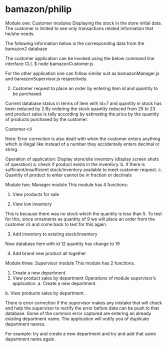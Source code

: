 # bamazon/philip
Module one: Customer modules
Displaying the stock in the store initial data. 
The customer is limited to see only transactions related information that he/she needs.




The following information below is the corresponding data from the bamazon2 database



The customer application can be invoked using the below command line interface CLI.
$ node bamazonCustomer.js



For the other application one can follow similar suit as bamazonManager.js and bamazonSupervisor.js respectively.

2.    Customer request to place an order by entering item id and quantity to be purchased.


Current database status in terms of item with id=7 and quantity in stock has been reduced by 2.By ordering the stock quantity reduced from 25 to 23 and product sales is tally according by estimating the price by the quantity of products purchased by the customer.



Customer-cli


Note:
Error correction is also dealt with when the customer enters anything which is illegal like instead of a number they accidentally enters decimal or string.



Operation of application: Display store/site inventory (display screen shots of operation)
a. check if product exists in the inventory.
b. if there is sufficient/insufficient stock/inventory available to meet customer request.
c. Quantity of product to enter cannot be in fraction or decimals


Module two: Manager module
This module has 4 functions:
1.    View products for sale



2.    View low inventory



This is because there was no stock which the quantity is less than 5. To test for this, since ornaments as quantity of 9 we will place an order from the customer cli and come back to test for this again.

3.    Add inventory to existing stock/inventory


Now database item with id 12 quantity has change to 19


4.    Add brand new product all together




Module three: Supervisor module
This module has 2 functions.
1.    Create a new department.
2.    View product sales by department
Operations of module supervisor’s application.
a.    Create a new department.


b.    View products sales by department.



There is error correction if the supervisor makes any mistake that will check and help the supervisor to rectify the error before data can be push to that database. Some of the common error captured are entering an already existing department name. The application will notify you of duplicate department names.

For example: try and create a new department and try and add that same department name again.


